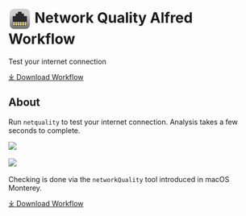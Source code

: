 # <img src='Workflow/icon.png' width='45' align='center' alt='icon'> Network Quality Alfred Workflow

Test your internet connection

<a href='https://github.com/alfredapp/network-quality-workflow/releases/latest/download/Network.Quality.alfredworkflow'>⤓ Download Workflow</a>

## About

<!-- BEGIN ABOUT -->

Run `netquality` to test your internet connection. Analysis takes a few seconds to complete.

![](https://user-images.githubusercontent.com/1699443/163657341-0ecd9008-fb6d-4bd7-9dea-eaf080157d18.png)

![](https://user-images.githubusercontent.com/1699443/163657259-6df4cbdf-5f6f-4142-a305-4f7444081b28.png)

Checking is done via the `networkQuality` tool introduced in macOS Monterey.

<!-- END ABOUT -->

<a href='https://github.com/alfredapp/network-quality-workflow/releases/latest/download/Network.Quality.alfredworkflow'>⤓ Download Workflow</a>
